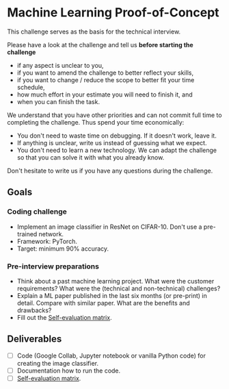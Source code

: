 Machine Learning Proof-of-Concept
===============================================

This challenge serves as the basis for the technical interview.

Please have a look at the challenge and tell us **before starting the challenge**
- if any aspect is unclear to you,
- if you want to amend the challenge to better reflect your skills,
- if you want to change / reduce the scope to better fit your time schedule,
- how much effort in your estimate you will need to finish it, and
- when you can finish the task.

We understand that you have other priorities and can not commit full time to completing the challenge.
Thus spend your time economically:
- You don't need to waste time on debugging. If it doesn't work, leave it.
- If anything is unclear, write us instead of guessing what we expect. 
- You don't need to learn a new technology. We can adapt the challenge 
  so that you can solve it with what you already know.

Don't hesitate to write us if you have any questions during the challenge.

Goals
--------

### Coding challenge

- Implement an image classifier in ResNet on CIFAR-10. Don't use a pre-trained network.
- Framework: PyTorch. 
- Target: minimum 90% accuracy.

### Pre-interview preparations

- Think about a past machine learning project. 
  What were the customer requirements? 
  What were the (technical and non-technical) challenges? 
- Explain a ML paper published in the last six months (or pre-print) in detail. 
  Compare with similar paper. What are the benefits and drawbacks?
- Fill out the [Self-evaluation matrix](./Self-Evaluation.md).


Deliverables
------------

- [ ] Code (Google Collab, Jupyter notebook or vanilla Python code) for creating the image classifier.
- [ ] Documentation how to run the code.
- [ ] [Self-evaluation matrix](./Self-Evaluation.md).
